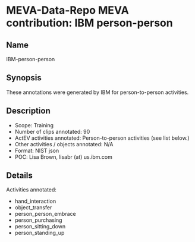 # MEVA-Data-Repo MEVA contribution: IBM person-person

## Name

IBM-person-person

## Synopsis

These annotations were generated by IBM for person-to-person activities.

## Description

* Scope: Training
* Number of clips annotated: 90
* ActEV activities annotated: Person-to-person activities (see list below.)
* Other activities / objects annotated: N/A
* Format: NIST json
* POC: Lisa Brown, lisabr (at) us.ibm.com

## Details

Activities annotated:

* hand_interaction
* object_transfer
* person_person_embrace
* person_purchasing
* person_sitting_down
* person_standing_up


